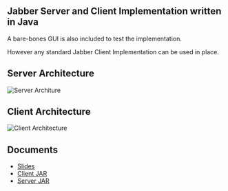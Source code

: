 Jabber Server and Client Implementation written in Java 
-------------------------------------------------------

A bare-bones GUI is also included to test the implementation. 

However any standard Jabber Client Implementation can be used in place.

Server Architecture
-------------------

![Server Architure](http://i.imgur.com/zaud8.png)

Client Architecture
-------------------

![Client Architecture](http://i.imgur.com/PMQsu.png)


Documents
---------

* [Slides](https://github.com/downloads/vbajpai/jjabber/slides.pdf)
* [Client JAR](https://github.com/downloads/vbajpai/jjabber/jjabber_client.jar)
* [Server JAR](https://github.com/downloads/vbajpai/jjabber/jjabber_server.jar)

